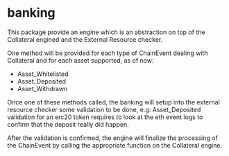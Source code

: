 banking
=======

This package provide an engine which is an abstraction on top of the Collateral engined and the External Resource checker.

One method will be provided for each type of ChainEvent dealing with Collateral and for each asset supported, as of now:
- Asset_Whitelisted
- Asset_Deposited
- Asset_Withdrawn

Once one of these methods called, the banking will setup into the external resource checker some validation to be done,
e.g: Asset_Deposited validation for an erc20 token requires to look at the eth event logs to confirm that the deposit
really did happen.

After the validation is confirmed, the engine will finalize the processing of the ChainEvent by calling the appropriate
function on the Collateral engine.
